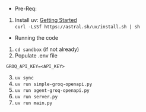 * Pre-Req:
1. Install uv: [Getting Started](https://docs.astral.sh/uv/getting-started/installation)  
`curl -LsSf https://astral.sh/uv/install.sh | sh`

* Running the code
1. `cd sandbox` (if not already)
2. Populate .env file  
```
GROQ_API_KEY=<API_KEY>
```
3. `uv sync`
4. `uv run simple-groq-openapi.py`
5. `uv run agent-groq-openapi.py`
6. `uv run server.py`
7. `uv run main.py`